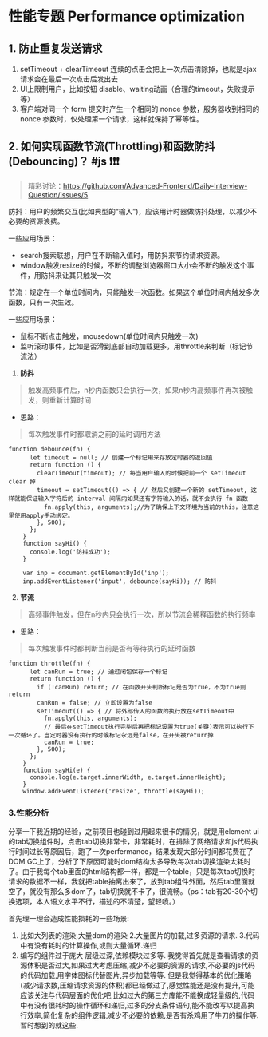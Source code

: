 # 性能专题 Performance optimization



## 1. 防止重复发送请求

1. setTimeout + clearTimeout 连续的点击会把上一次点击清除掉，也就是ajax请求会在最后一次点击后发出去
2. UI上限制用户，比如按钮 disable、waiting动画（合理的timeout，失败提示等）
3. 客户端对同一个 form 提交时产生一个相同的 nonce 参数，服务器收到相同的 nonce 参数时，仅处理第一个请求，这样就保持了幂等性。

## 2. 如何实现函数节流(Throttling)和函数防抖(Debouncing)？ #js ❗️❗️❗️

> 精彩讨论：https://github.com/Advanced-Frontend/Daily-Interview-Question/issues/5

防抖：用户的频繁交互(比如典型的“输入”)，应该用计时器做防抖处理，以减少不必要的资源浪费。

一些应用场景：

- search搜索联想，用户在不断输入值时，用防抖来节约请求资源。
- window触发resize的时候，不断的调整浏览器窗口大小会不断的触发这个事件，用防抖来让其只触发一次

节流：规定在一个单位时间内，只能触发一次函数。如果这个单位时间内触发多次函数，只有一次生效。

一些应用场景：

- 鼠标不断点击触发，mousedown(单位时间内只触发一次)
- 监听滚动事件，比如是否滑到底部自动加载更多，用throttle来判断（标记节流法）

1. **防抖**

> 触发高频事件后，n秒内函数只会执行一次，如果n秒内高频事件再次被触发，则重新计算时间

- 思路：

> 每次触发事件时都取消之前的延时调用方法

```
function debounce(fn) {
      let timeout = null; // 创建一个标记用来存放定时器的返回值
      return function () {
        clearTimeout(timeout); // 每当用户输入的时候把前一个 setTimeout clear 掉
        timeout = setTimeout(() => { // 然后又创建一个新的 setTimeout, 这样就能保证输入字符后的 interval 间隔内如果还有字符输入的话，就不会执行 fn 函数
          fn.apply(this, arguments);//为了确保上下文环境为当前的this，注意这里使用apply手动绑定。
        }, 500);
      };
    }
    function sayHi() {
      console.log('防抖成功');
    }

    var inp = document.getElementById('inp');
    inp.addEventListener('input', debounce(sayHi)); // 防抖
```

2.  **节流**

> 高频事件触发，但在n秒内只会执行一次，所以节流会稀释函数的执行频率

- 思路：

> 每次触发事件时都判断当前是否有等待执行的延时函数

```
function throttle(fn) {
      let canRun = true; // 通过闭包保存一个标记
      return function () {
        if (!canRun) return; // 在函数开头判断标记是否为true，不为true则return
        canRun = false; // 立即设置为false
        setTimeout(() => { // 将外部传入的函数的执行放在setTimeout中
          fn.apply(this, arguments);
          // 最后在setTimeout执行完毕后再把标记设置为true(关键)表示可以执行下一次循环了。当定时器没有执行的时候标记永远是false，在开头被return掉
          canRun = true;
        }, 500);
      };
    }
    function sayHi(e) {
      console.log(e.target.innerWidth, e.target.innerHeight);
    }
    window.addEventListener('resize', throttle(sayHi));
```

### 3.性能分析

​	分享一下我近期的经验，之前项目也碰到过用起来很卡的情况，就是用element ui的tab切换组件时，点击tab切换非常卡，非常耗时，在排除了网络请求和js代码执行时间过长等原因后，跑了一次perfermance，结果发现大部分时间都花费在了 DOM GC上了，分析了下原因可能时dom结构太多导致每次tab切换渲染太耗时了。由于我每个tab里面的html结构都一样，都是一个table，只是每次tab切换时请求的数据不一样，我就把table抽离出来了，放到tab组件外面，然后tab里面就空了，就没有那么多dom了，tab切换就不卡了，很流畅。（ps：tab有20-30个切换选项，本人语文水平不行，描述的不清楚，望轻喷。）

首先理一理会造成性能损耗的一些场景:

1. 比如大列表的渲染,大量dom的渲染
   2.大量图片的加载,过多资源的请求.
   3.代码中有没有耗时的计算操作,或则大量循环.递归
2. 编写的组件过于庞大 层级过深,依赖模块过多等.
   我觉得首先就是查看请求的资源体积是否过大,如果过大考虑压缩,减少不必要的资源的请求,不必要的js代码的代码加载,用字体图标代替图片,异步加载等等.
   但是我觉得基本的优化策略(减少请求数,压缩请求资源的体积)都已经做过了,感觉性能还是没有提升,可能应该关注与代码层面的优化吧,比如过大的第三方库能不能换成轻量级的,代码中有没有很耗时的操作循环和递归,过多的分支条件语句,能不能改写以提高执行效率,简化复杂的组件逻辑,减少不必要的依赖,是否有杀鸡用了牛刀的操作等.暂时想到的就这些.